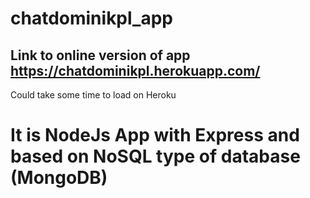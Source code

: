 # chatdominikpl_app
## Link to online version of app https://chatdominikpl.herokuapp.com/ 
Could take some time to load on Heroku

# It is NodeJs App with Express and based on NoSQL type of database (MongoDB)
